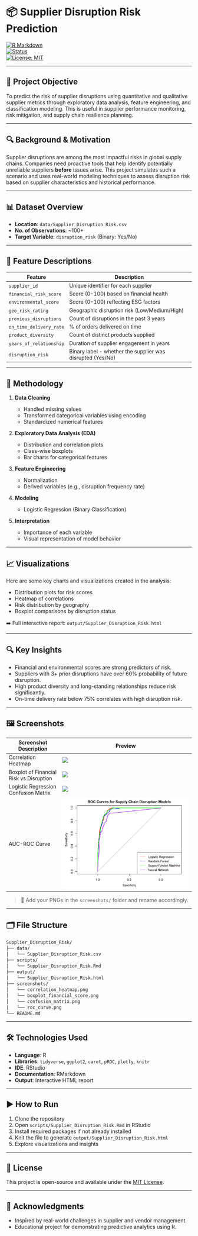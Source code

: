 
# 📦 Supplier Disruption Risk Prediction

[![R Markdown](https://img.shields.io/badge/Built%20With-R%20Markdown-75AADB?logo=rstudio)](https://rmarkdown.rstudio.com/)  
[![Status](https://img.shields.io/badge/Project-Complete-success)](https://github.com/snagori28)  
[![License: MIT](https://img.shields.io/badge/License-MIT-blue.svg)](LICENSE)

---

## 🎯 Project Objective

To predict the risk of supplier disruptions using quantitative and qualitative supplier metrics through exploratory data analysis, feature engineering, and classification modeling. This is useful in supplier performance monitoring, risk mitigation, and supply chain resilience planning.

---

## 🔍 Background & Motivation

Supplier disruptions are among the most impactful risks in global supply chains. Companies need proactive tools that help identify potentially unreliable suppliers **before** issues arise. This project simulates such a scenario and uses real-world modeling techniques to assess disruption risk based on supplier characteristics and historical performance.

---

## 📊 Dataset Overview

- **Location**: `data/Supplier_Disruption_Risk.csv`
- **No. of Observations**: ~100+
- **Target Variable**: `disruption_risk` (Binary: Yes/No)

---

## 🧬 Feature Descriptions

| Feature                  | Description                                                                 |
|--------------------------|-----------------------------------------------------------------------------|
| `supplier_id`            | Unique identifier for each supplier                                         |
| `financial_risk_score`   | Score (0-100) based on financial health                                     |
| `environmental_score`    | Score (0-100) reflecting ESG factors                                         |
| `geo_risk_rating`        | Geographic disruption risk (Low/Medium/High)                                |
| `previous_disruptions`  | Count of disruptions in the past 3 years                                     |
| `on_time_delivery_rate` | % of orders delivered on time                                                |
| `product_diversity`      | Count of distinct products supplied                                          |
| `years_of_relationship` | Duration of supplier engagement in years                                     |
| `disruption_risk`        | Binary label - whether the supplier was disrupted (Yes/No)                  |

---

## 🧮 Methodology

1. **Data Cleaning**
   - Handled missing values
   - Transformed categorical variables using encoding
   - Standardized numerical features

2. **Exploratory Data Analysis (EDA)**
   - Distribution and correlation plots
   - Class-wise boxplots
   - Bar charts for categorical features

3. **Feature Engineering**
   - Normalization
   - Derived variables (e.g., disruption frequency rate)

4. **Modeling**
   - Logistic Regression (Binary Classification)

5. **Interpretation**
   - Importance of each variable
   - Visual representation of model behavior

---

## 📈 Visualizations

Here are some key charts and visualizations created in the analysis:

- Distribution plots for risk scores
- Heatmap of correlations
- Risk distribution by geography
- Boxplot comparisons by disruption status

➡️ Full interactive report: `output/Supplier_Disruption_Risk.html`

---

## 🔍 Key Insights

- Financial and environmental scores are strong predictors of risk.
- Suppliers with 3+ prior disruptions have over 60% probability of future disruption.
- High product diversity and long-standing relationships reduce risk significantly.
- On-time delivery rate below 75% correlates with high disruption risk.

---

## 🖼️ Screenshots

| Screenshot Description                   | Preview |
|------------------------------------------|---------|
| Correlation Heatmap                      | ![](screenshots/correlation_heatmap.png) |
| Boxplot of Financial Risk vs Disruption  | ![](screenshots/boxplot_financial_score.png) |
| Logistic Regression Confusion Matrix     | ![](screenshots/confusion_matrix.png) |
| AUC-ROC Curve                            | ![](screenshots/roc_curve.png) |

> 📸 Add your PNGs in the `screenshots/` folder and rename accordingly.

---

## 🗂️ File Structure

```
Supplier_Disruption_Risk/
├── data/
│   └── Supplier_Disruption_Risk.csv
├── scripts/
│   └── Supplier_Disruption_Risk.Rmd
├── output/
│   └── Supplier_Disruption_Risk.html
├── screenshots/
│   └── correlation_heatmap.png
│   └── boxplot_financial_score.png
│   └── confusion_matrix.png
│   └── roc_curve.png
└── README.md
```

---

## 🛠️ Technologies Used

- **Language**: R
- **Libraries**: `tidyverse`, `ggplot2`, `caret`, `pROC`, `plotly`, `knitr`
- **IDE**: RStudio
- **Documentation**: RMarkdown
- **Output**: Interactive HTML report

---

## ▶️ How to Run

1. Clone the repository
2. Open `scripts/Supplier_Disruption_Risk.Rmd` in RStudio
3. Install required packages if not already installed
4. Knit the file to generate `output/Supplier_Disruption_Risk.html`
5. Explore visualizations and insights

---

## 📄 License

This project is open-source and available under the [MIT License](LICENSE).

---

## 🙌 Acknowledgments

- Inspired by real-world challenges in supplier and vendor management.
- Educational project for demonstrating predictive analytics using R.
